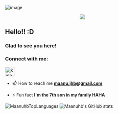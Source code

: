 ![image](https://user-images.githubusercontent.com/54414739/175804385-5a41a20c-caf3-4887-9d23-b38505a7b870.png)

<!-- retro visitor counter -->  
<p align="center">   
  <img src="https://profile-counter.glitch.me/{maanuhb}/count.svg" />  
</p>  


<!-- welcome message -->  
<h2>Hello!! :D </h2>

<h3>Glad to see you here!</h3>  

<!-- Connect with me -->  
<h3 align="left">Connect with me:</h3>  
<p align="left">
<a href="https://www.linkedin.com/in/manuel-hernández-158619200/" target="blank"><img align="center" src="https://github.com/kmhmubin/kmhmubin/blob/master/assets/linkedin.svg" alt="kmhmubin" height="30" width="30" /></a>  
<p/>



- 📫 How to reach me **maanu.jhb@gmail.com**

- ⚡ Fun fact **I'm the 7th son in my family HAHA**


<p><img align="left" src="https://github-readme-stats.vercel.app/api/top-langs?username=maanuhb&show_icons=true&locale=en&layout=compact&theme=radical" alt="MaanuhbTopLanguages" /></p>

![Maanuhb's GitHub stats](https://github-readme-stats.vercel.app/api?username=Maanuhb&show_icons=true&theme=radical)


